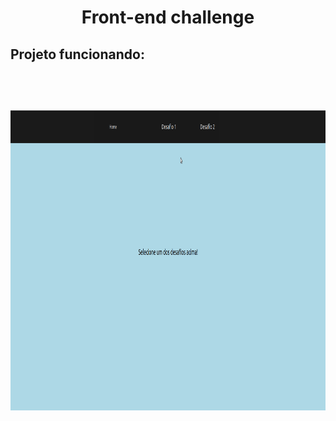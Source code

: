 <h1 align="center">Front-end challenge</h1>

<h2>Projeto funcionando:<h2>

<br>

<h3>
    <img src="./photos/front.gif" height="480" width="100%">
</h3>